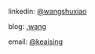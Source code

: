 linkedin: [@wangshuxiao](https://www.linkedin.com/in/wangshuxiao/)

blog: [.wang](https://shuxiao.wang)

email: [@keaising](mailto:keaising@gmail.com)
